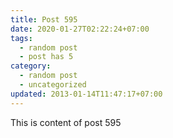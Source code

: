 ```yaml
---
title: Post 595
date: 2020-01-27T02:22:24+07:00
tags:
  - random post
  - post has 5
category:
  - random post
  - uncategorized
updated: 2013-01-14T11:47:17+07:00
---
```

This is content of post 595